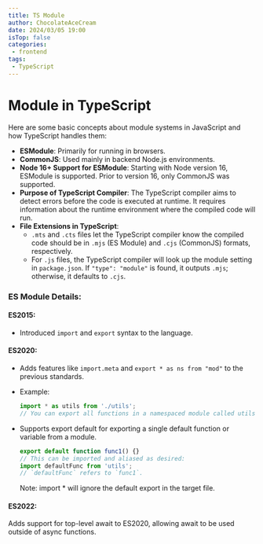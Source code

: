 ```yaml
---
title: TS Module
author: ChocolateAceCream
date: 2024/03/05 19:00
isTop: false
categories:
 - frontend
tags:
 - TypeScript
---
```


# Module in TypeScript <Badge text="TypeScript" type="warning" />

Here are some basic concepts about module systems in JavaScript and how TypeScript handles them:

- **ESModule**: Primarily for running in browsers.
- **CommonJS**: Used mainly in backend Node.js environments.
- **Node 16+ Support for ESModule**: Starting with Node version 16, ESModule is supported. Prior to version 16, only CommonJS was supported.
- **Purpose of TypeScript Compiler**: The TypeScript compiler aims to detect errors before the code is executed at runtime. It requires information about the runtime environment where the compiled code will run.
- **File Extensions in TypeScript**:
  - `.mts` and `.cts` files let the TypeScript compiler know the compiled code should be in `.mjs` (ES Module) and `.cjs` (CommonJS) formats, respectively.
  - For `.js` files, the TypeScript compiler will look up the module setting in `package.json`. If `"type": "module"` is found, it outputs `.mjs`; otherwise, it defaults to `.cjs`.

### ES Module Details:

#### ES2015:
- Introduced `import` and `export` syntax to the language.

#### ES2020:
- Adds features like `import.meta` and `export * as ns from "mod"` to the previous standards.
- Example:
  ```javascript
  import * as utils from './utils';
  // You can export all functions in a namespaced module called utils, then use them like `utils.func1()`, `utils.func2()`.
  ```
- Supports export default for exporting a single default function or variable from a module.
  ```js
  export default function func1() {}
  // This can be imported and aliased as desired:
  import defaultFunc from 'utils';
  // `defaultFunc` refers to `func1`.
  ```

  Note: import * will ignore the default export in the target file.

#### ES2022:
Adds support for top-level await to ES2020, allowing await to be used outside of async functions.